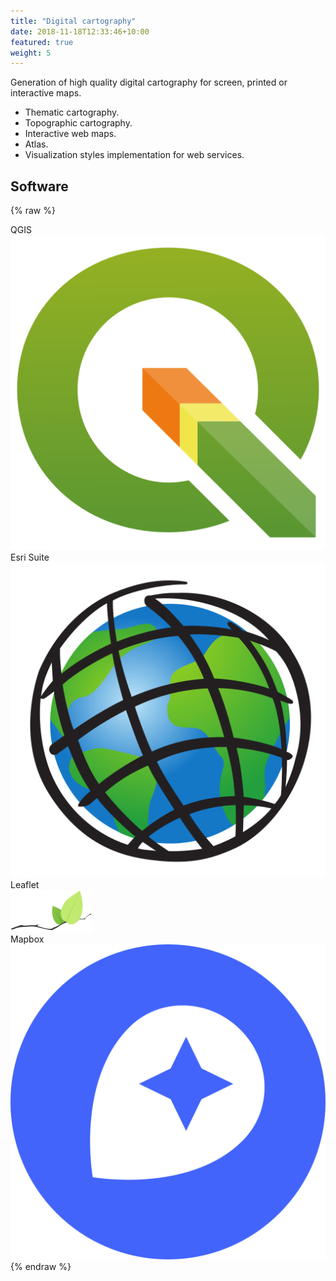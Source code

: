 ```yaml
---
title: "Digital cartography"
date: 2018-11-18T12:33:46+10:00
featured: true
weight: 5
---
```


Generation of high quality digital cartography for screen, printed or interactive maps.

- Thematic cartography.
- Topographic cartography.
- Interactive web maps.
- Atlas.
- Visualization styles implementation for web services.

## Software

{% raw %}
<div class="software-card">
	<div class="tag">QGIS
		<div class="software-image">
			<img alt="Earth Engine" src="/images/QGIS_logo_new.svg">
		</div>
	</div>
  	<div class="tag">Esri Suite
		<div class="software-image">
			<img alt="QGIS" src="/images/Esri-01.svg">
		</div>
	</div>
	<div class="tag">Leaflet
		<div class="software-image">
			<img alt="QGIS" src="/images/leaflet-ico.svg">
		</div>
	</div>
  	<div class="tag">Mapbox
		<div class="software-image">
			<img alt="QGIS" src="/images/mapbox-logo.svg">
		</div>
	</div>
</div>
{% endraw %}

